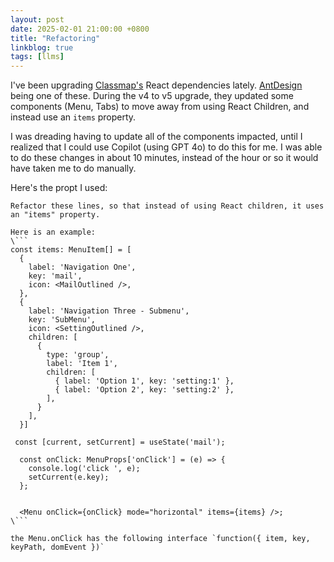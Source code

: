 ```yaml
---
layout: post
date: 2025-02-01 21:00:00 +0800
title: "Refactoring"
linkblog: true
tags: [llms]
---
```

I've been upgrading [Classmap's](https://classmap.org) React dependencies lately. [AntDesign](https://ant.design/) being one of these. During the v4 to v5 upgrade, they updated some components (Menu, Tabs) to move away from using React Children, and instead use an `items` property. 

I was dreading having to update all of the components impacted, until I realized that I could use Copilot (using GPT 4o) to do this for me. I was able to do these changes in about 10 minutes, instead of the hour or so it would have taken me to do manually.

Here's the propt I used:

```
Refactor these lines, so that instead of using React children, it uses an "items" property.

Here is an example:
\```
const items: MenuItem[] = [
  {
    label: 'Navigation One',
    key: 'mail',
    icon: <MailOutlined />,
  },
  {
    label: 'Navigation Three - Submenu',
    key: 'SubMenu',
    icon: <SettingOutlined />,
    children: [
      {
        type: 'group',
        label: 'Item 1',
        children: [
          { label: 'Option 1', key: 'setting:1' },
          { label: 'Option 2', key: 'setting:2' },
        ],
      }
    ],
  }]

 const [current, setCurrent] = useState('mail');

  const onClick: MenuProps['onClick'] = (e) => {
    console.log('click ', e);
    setCurrent(e.key);
  };


  <Menu onClick={onClick} mode="horizontal" items={items} />;
\```

the Menu.onClick has the following interface `function({ item, key, keyPath, domEvent })`
```